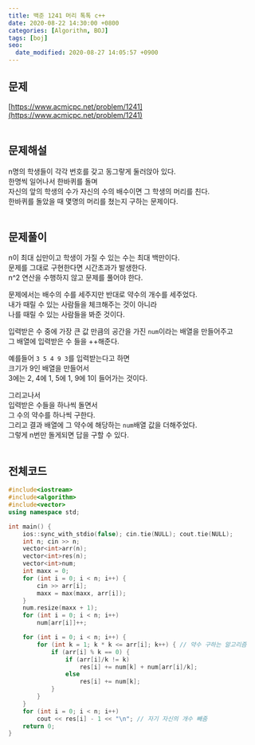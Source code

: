 ```yaml
---
title: 백준 1241 머리 톡톡 c++
date: 2020-08-22 14:30:00 +0800
categories: [Algorithm, BOJ]
tags: [boj]
seo:
  date_modified: 2020-08-27 14:05:57 +0900
---
```


## 문제
[https://www.acmicpc.net/problem/1241](https://www.acmicpc.net/problem/1241)  
<br>

## 문제해설  
n명의 학생들이 각각 번호를 갖고 동그랗게 둘러앉아 있다.  
한명씩 일어나서 한바퀴를 돌며  
자신의 앞의 학생의 수가 자신의 수의 배수이면 그 학생의 머리를 친다.  
한바퀴를 돌았을 때 몇명의 머리를 쳤는지 구하는 문제이다.  
<br>

## 문제풀이  
n이 최대 십만이고 학생이 가질 수 있는 수는 최대 백만이다.  
문제를 그대로 구현한다면 시간초과가 발생한다.  
n^2 연산을 수행하지 않고 문제를 풀어야 한다.  

문제에서는 배수의 수를 세주지만 반대로 약수의 개수를 세주었다.  
내가 때릴 수 있는 사람들을 체크해주는 것이 아니라  
나를 때릴 수 있는 사람들을 봐준 것이다.  

입력받은 수 중에 가장 큰 값 만큼의 공간을 가진 `num`이라는 배열을 만들어주고  
그 배열에 입력받은 수 들을 ++해준다.  

예를들어 `3 5 4 9 3`를 입력받는다고 하면  
크기가 9인 배열을 만들어서  
3에는 2, 4에 1, 5에 1, 9에 1이 들어가는 것이다.

그리고나서  
입력받은 수들을 하나씩 돌면서  
그 수의 약수를 하나씩 구한다.  
그리고 결과 배열에 그 약수에 해당하는 `num`배열 값을 더해주었다.  
그렇게 n번만 돌게되면 답을 구할 수 있다.  
<br>


## 전체코드
```c++
#include<iostream>
#include<algorithm>
#include<vector>
using namespace std;

int main() {
	ios::sync_with_stdio(false); cin.tie(NULL); cout.tie(NULL);
	int n; cin >> n;
	vector<int>arr(n);
	vector<int>res(n);
	vector<int>num;
	int maxx = 0;
	for (int i = 0; i < n; i++) {
		cin >> arr[i];
		maxx = max(maxx, arr[i]);
	}
	num.resize(maxx + 1);
	for (int i = 0; i < n; i++)
		num[arr[i]]++;

	for (int i = 0; i < n; i++) {
		for (int k = 1; k * k <= arr[i]; k++) { // 약수 구하는 알고리즘
			if (arr[i] % k == 0) {
				if (arr[i]/k != k)
					res[i] += num[k] + num[arr[i]/k];
				else
					res[i] += num[k];
			}
		}
	}
	for (int i = 0; i < n; i++)
		cout << res[i] - 1 << "\n"; // 자기 자신의 개수 빼줌
	return 0;
}
```